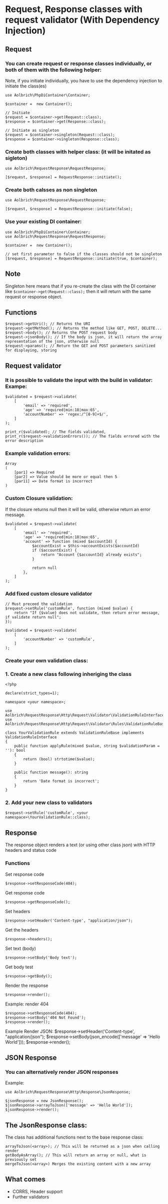# Request, Response classes with request validator (With Dependency Injection)

## Request

### You can create request or response classes individually, or both of them with the following helper:
Note, if you initiate individually, you have to use the dependency injection to initiate the class(es)

```
use Aolbrich\PhpDiContainer\Container;

$container =  new Container();

// Initiate
$request = $container->get(Request::class);
$response = $container->get(Response::class);

// Initiate as singleton
$request = $container->singleton(Request::class);
$response = $container->singleton(Response::class);

```
### Create both classes with helper class: (it will be initated as sigleton)

```
use Aolbrich\RequestResponse\RequestResponse;

[$request, $response] = RequestResponse::initiate();
```
### Create both calsses as non singleton
```
use Aolbrich\RequestResponse\RequestResponse;

[$request, $response] = RequestResponse::initiate(false);
```
### Use your existing DI container:
```
use Aolbrich\PhpDiContainer\Container;
use Aolbrich\RequestResponse\RequestResponse;

$container =  new Container();

// set first parameter to false if the classes should not be singleton
[$request, $response] = RequestResponse::initiate(true, $container);
```

## Note
Singleton here means that if you re-create the class with the DI container like `$container->get(Request::class);` then it will return with the same request or response object.
## Functions
```
$request->getUri(); // Returns the URI
$request->getMethod(); // Returns the method like GET, POST, DELETE...
$request->body(); // Returns the POST request body
$request->jsonBody(); // If the body is json, it will return the array representation of the json, otherwise null
$request->params(); // Return the GET and POST parameters sanitized for displaying, storing
```
## Request validator
### It is possible to validate the input with the build in validator: Exampe:
```
$validated = $request->validate(
    [
        'email' => 'required',
        'age' => 'required|min:18|max:65',
        'accountNumber' => 'regex:/^[0-9]+$/',
    ]
);

print_r($validated); // The fields validated,
print_r($request->validationErrors()); // The fields errored with the error description
```
### Example validation errors:
```
Array
(
    [par1] => Required
    [par2] => Value should be more or equal then 5
    [par11] => Date format is incorrect
)
```
### Custom Closure validation:
If the closure returns null then it will be valid, otherwise return an error message.
```
$validated = $request->validate(
    [
        'email' => 'required',
        'age' => 'required|min:18|max:65',
        'account' => function (mixed $accountId) {
            $accountExist = $this->accountExists($accountId)
            if ($accountExist) {
                return "Account {$accountId} already exists";    
            }

            return null
        },
    ]
);
```
### Add fixed custom closure validator
```
// Must preceed the validation
$request->setRule('customRule', function (mixed $value) {
    return "If {$value} does not validate, then return error message, if validate return null";
});

$validated = $request->validate(
    [
        'accountNumber' => 'customRule',
    ]
);

```
### Create your own validation class:
### 1. Create a new class following inheriging the class 
```
<?php

declare(strict_types=1);

namespace <your namespace>;

use Aolbrich\RequestResponse\Http\Request\Validator\ValidationRuleInterface;
use Aolbrich\RequestResponse\Http\Request\Validator\Rules\ValidationRuleBase;

class YourValidationRule extends ValidationRuleBase implements ValidationRuleInterface
{
    public function applyRule(mixed $value, string $validationParam = ''): bool
    {
        return (bool) strtotime($value);
    }

    public function message(): string
    {
        return 'Date format is incorrect';
    }
}
```
### 2. Add your new class to validators
```
$request->setRule('customRule', <your namespace>\YourValidationRule::class);
```
## Response
The response object renders a text (or using other class json) with HTTP headers and status code

### Functions
Set response code
```
$response->setResponseCode(404);
```
Get response code
```
$response->getResponseCode();
```
Set headers
```
$response->setHeader('Content-type', "application/json");
```
Get the headers
```
$response->headers();
```
Set text (body)
```
$response->setBody('Body text');
```
Get body test
```
$response->getBody();
```
Render the response
```
$response->render();
```

Example: render 404
```
$response->setResponseCode(404);
$response->setBody('404 Not Found');
$response->render();
```

Example Render JSON:
$response->setHeader('Content-type', "application/json");
$response->setBody(json_encode(['message' => 'Hello World']));
$response->render();

## JSON Response
### You can alternatively render JSON responses
Example:

```
use Aolbrich\RequestResponse\Http\Response\JsonResponse;

$jsonResponse = new JsonResponse();
$jsonResponse->arrayToJson(['message' => 'Hello World']);
$jsonResponse->render();
```

## The JsonResponse class:
The class has additional functions next to the base response class:
```
arrayToJson(<array>); // This will be returned as a json when calling render
getBodyAsArray(); // This will return an array or null, what is previously set
mergeToJson(<array>) Merges the existing content with a new array
```

## What comes
- CORRS, Header support
- Further validators
